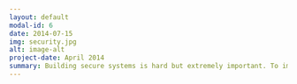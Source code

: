 ```yaml
---
layout: default
modal-id: 6
date: 2014-07-15
img: security.jpg
alt: image-alt
project-date: April 2014
summary: Building secure systems is hard but extremely important. To improve systems security, we are exploring both security attacks and defenses in various environments. Our current focus in systems security research is on hardware and networking security.
---
```

